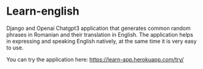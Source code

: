 # Learn-english
Django and Openai Chatgpt3 application that generates common random phrases in Romanian and their translation in English. The application helps in expressing and speaking English natively, at the same time it is very easy to use.

You can try the application here:
https://learn-app.herokuapp.com/try/
